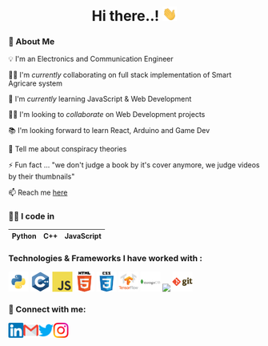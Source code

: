 <!-- <img src="assets/dino.gif" style="display: block;margin-left: auto; margin-right: auto;" width="70%" alt="Dino game gif"> -->

<h2 style="text-align: center; font-size: 200%">Hi there..! <img src="assets/hi.gif" width="29px"></h2>

### 🚀 About Me

💡 I'm an Electronics and Communication Engineer

👩‍💻 I'm _currently_ collaborating on full stack implementation of Smart Agricare system

🌱 I'm _currently_ learning JavaScript & Web Development

👯‍♀️ I'm looking to _collaborate_ on Web Development projects

📚 I'm looking forward to learn React, Arduino and Game Dev

<!-- 💬 Ask me about  -->

👻 Tell me about conspiracy theories

⚡️ Fun fact ... "we don't judge a book by it's cover anymore, we judge videos by their thumbnails"

📫 Reach me [here](#%F0%9F%94%97-connect-with-me)

### 👩‍💻 I code in

| Python | C++ | JavaScript |
| :----: | :-: | :--------: |

### Technologies & Frameworks I have worked with :

<code><img height="40" src="https://raw.githubusercontent.com/github/explore/80688e429a7d4ef2fca1e82350fe8e3517d3494d/topics/python/python.png"></code>
<code><img height="40" src="https://raw.githubusercontent.com/github/explore/80688e429a7d4ef2fca1e82350fe8e3517d3494d/topics/cpp/cpp.png"></code>
<code><img height="40" src="https://raw.githubusercontent.com/github/explore/80688e429a7d4ef2fca1e82350fe8e3517d3494d/topics/javascript/javascript.png"></code>
<code><img height="40" src="https://raw.githubusercontent.com/github/explore/80688e429a7d4ef2fca1e82350fe8e3517d3494d/topics/html/html.png"></code>
<code><img height="40" src="https://raw.githubusercontent.com/github/explore/5c058a388828bb5fde0bcafd4bc867b5bb3f26f3/topics/css/css.png"></code>
<code><img height="40" src="https://raw.githubusercontent.com/github/explore/5c058a388828bb5fde0bcafd4bc867b5bb3f26f3/topics/tensorflow/tensorflow.png"></code>
<code><img height="40" src="https://raw.githubusercontent.com/github/explore/80688e429a7d4ef2fca1e82350fe8e3517d3494d/topics/mongodb/mongodb.png"></code>
<code><img height="40" src="https://www.vectorlogo.zone/logos/nodejs/nodejs-icon.svg"></code>
<code><img height="40" src="https://raw.githubusercontent.com/github/explore/80688e429a7d4ef2fca1e82350fe8e3517d3494d/topics/git/git.png"></code>

### 🔗 Connect with me:

<a href="https://www.linkedin.com/in/prithviraj-vernekar-5830161b2/">
    <img align="left" alt="Prithviraj Vernekar | Linkedin" height="30" src="assets/linkedin.svg" />
</a>
<a href="mailto:prithvippv25@gmail.com">
  <img align="left" alt="Prithviraj Vernekar | Gmail" height="30" src="assets/gmail.svg" />
</a>
<a href="https://twitter.com/prtviv?lang=en">
    <img align="left" alt="Prithviraj Vernekar | Twitter" height="30" src="assets/twitter.svg" />
</a>
<a href="https://instagram.com/prtviv">
  <img align="left" alt="prtviv | Instagram" height="30" src="assets/instagram.svg" />
</a>
